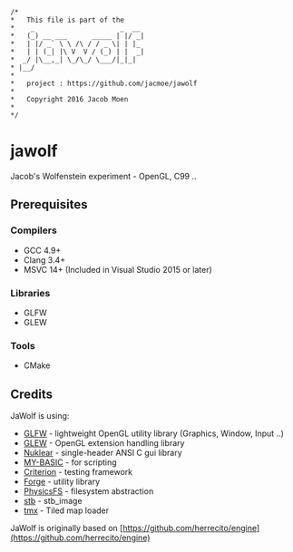 ```
/*
*   This file is part of the
*    _                     _  __ 
*   (_) __ ___      _____ | |/ _|
*   | |/ _` \ \ /\ / / _ \| | |_ 
*   | | (_| |\ V  V / (_) | |  _|
*  _/ |\__,_| \_/\_/ \___/|_|_|  
* |__/                           
* 
*   project : https://github.com/jacmoe/jawolf
*
*   Copyright 2016 Jacob Moen
*
*/
```

# jawolf
Jacob's Wolfenstein experiment - OpenGL, C99 ..

## Prerequisites

### Compilers
* GCC 4.9+
* Clang 3.4+
* MSVC 14+ (Included in Visual Studio 2015 or later)

### Libraries
* GLFW
* GLEW

### Tools
* CMake


## Credits

JaWolf is using:
* [GLFW](http://www.glfw.org/) - lightweight OpenGL utility library (Graphics, Window, Input ..)
* [GLEW](http://glew.sourceforge.net/) - OpenGL extension handling library
* [Nuklear](https://github.com/vurtun/nuklear) - single-header ANSI C gui library
* [MY-BASIC](https://github.com/paladin-t/my_basic) - for scripting
* [Criterion](https://github.com/Snaipe/Criterion) - testing framework
* [Forge](http://www.gamepipeline.org/forge.html) - utility library
* [PhysicsFS](https://icculus.org/physfs/) - filesystem abstraction
* [stb](https://github.com/nothings/stb) - stb_image
* [tmx](https://github.com/baylej/tmx) - Tiled map loader

JaWolf is originally based on [https://github.com/herrecito/engine](https://github.com/herrecito/engine)

